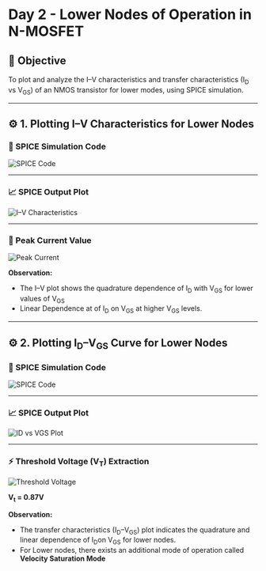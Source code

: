 # Day 2 - Lower Nodes of Operation in N-MOSFET

## 🔹 Objective
To plot and analyze the I–V characteristics and transfer characteristics (I<sub>D</sub> vs V<sub>GS</sub>) of an NMOS transistor for lower modes, using SPICE simulation.

---

## ⚙️ 1. Plotting I–V Characteristics for Lower Nodes

### 🧩 SPICE Simulation Code
![SPICE Code](https://github.com/user-attachments/assets/3a5c8d8b-741a-4987-aa01-c15512ee3b2f)

---

### 📈 SPICE Output Plot
![I–V Characteristics](https://github.com/user-attachments/assets/60eee104-2b2e-4c28-8348-fd1fd3e129e8)

---

### 🔺 Peak Current Value
![Peak Current](https://github.com/user-attachments/assets/d54d0c7f-56f5-4c3b-8911-8080b697ed5d)

**Observation:**  
- The I–V plot shows the quadrature dependence of I<sub>D</sub> with V<sub>GS</sub> for lower values of V<sub>GS</sub>
- Linear Dependence at of I<sub>D</sub> on V<sub>GS</sub> at higher V<sub>GS</sub> levels.

---

## ⚙️ 2. Plotting I<sub>D</sub>–V<sub>GS</sub> Curve for Lower Nodes

### 🧩 SPICE Simulation Code
![SPICE Code](https://github.com/user-attachments/assets/c24053a8-3e19-41b5-a342-fd9ab43b4195)

---

### 📈 SPICE Output Plot
![ID vs VGS Plot](https://github.com/user-attachments/assets/8309409e-f600-4489-98a7-9bfb0034a664)

---

### ⚡ Threshold Voltage (V<sub>T</sub>) Extraction
![Threshold Voltage](https://github.com/user-attachments/assets/776e4d57-c0b0-49a6-9cde-32a652e0ab8c)

**V<sub>t</sub> = 0.87V**

**Observation:**  
- The transfer characteristics (I<sub>D</sub>–V<sub>GS</sub>) plot indicates the quadrature and linear dependence of I<sub>D</sub>on V<sub>GS</sub> for lower nodes.
- For Lower nodes, there exists an additional mode of operation called **Velocity Saturation Mode**
